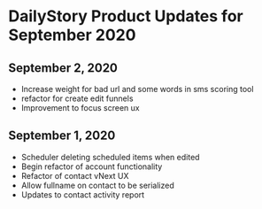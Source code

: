 # DailyStory Product Updates for September 2020
## September 2, 2020
* Increase weight for bad url and some words in sms scoring tool
* refactor for create edit funnels
* Improvement to focus screen ux

## September 1, 2020
* Scheduler deleting scheduled items when edited
* Begin refactor of account functionality
* Refactor of contact vNext UX
* Allow fullname on contact to be serialized
* Updates to contact activity report
